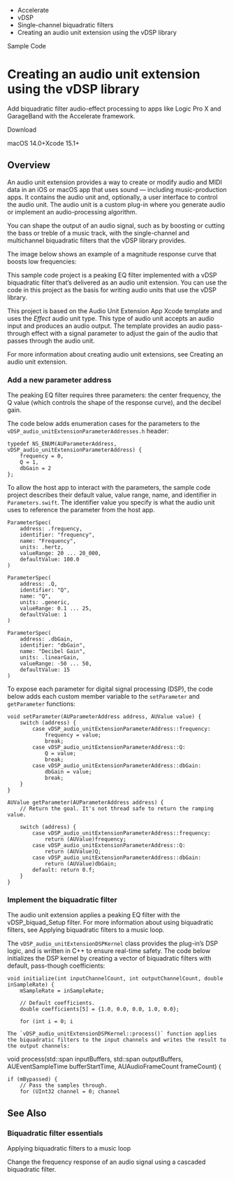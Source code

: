 

- Accelerate
- vDSP
- Single-channel biquadratic filters
-  Creating an audio unit extension using the vDSP library 

Sample Code

# Creating an audio unit extension using the vDSP library

Add biquadratic filter audio-effect processing to apps like Logic Pro X and GarageBand with the Accelerate framework.

Download

macOS 14.0+Xcode 15.1+

## Overview

An audio unit extension provides a way to create or modify audio and MIDI data in an iOS or macOS app that uses sound — including music-production apps. It contains the audio unit and, optionally, a user interface to control the audio unit. The audio unit is a custom plug-in where you generate audio or implement an audio-processing algorithm.

You can shape the output of an audio signal, such as by boosting or cutting the bass or treble of a music track, with the single-channel and multichannel biquadratic filters that the vDSP library provides.

The image below shows an example of a magnitude response curve that boosts low frequencies:

This sample code project is a peaking EQ filter implemented with a vDSP biquadratic filter that’s delivered as an audio unit extension. You can use the code in this project as the basis for writing audio units that use the vDSP library.

This project is based on the Audio Unit Extension App Xcode template and uses the *Effect* audio unit type. This type of audio unit accepts an audio input and produces an audio output. The template provides an audio pass-through effect with a signal parameter to adjust the gain of the audio that passes through the audio unit.

For more information about creating audio unit extensions, see Creating an audio unit extension.

### Add a new parameter address

The peaking EQ filter requires three parameters: the center frequency, the Q value (which controls the shape of the response curve), and the decibel gain.

The code below adds enumeration cases for the parameters to the `vDSP_audio_unitExtensionParameterAddresses.h` header:

```
typedef NS_ENUM(AUParameterAddress, vDSP_audio_unitExtensionParameterAddress) {
    frequency = 0,
    Q = 1,
    dbGain = 2
};
```

To allow the host app to interact with the parameters, the sample code project describes their default value, value range, name, and identifier in `Parameters.swift`. The identifier value you specify is what the audio unit uses to reference the parameter from the host app.

```
ParameterSpec(
    address: .frequency,
    identifier: "frequency",
    name: "Frequency",
    units: .hertz,
    valueRange: 20 ... 20_000,
    defaultValue: 100.0
)

ParameterSpec(
    address: .Q,
    identifier: "Q",
    name: "Q",
    units: .generic,
    valueRange: 0.1 ... 25,
    defaultValue: 1
)

ParameterSpec(
    address: .dbGain,
    identifier: "dbGain",
    name: "Decibel Gain",
    units: .linearGain,
    valueRange: -50 ... 50,
    defaultValue: 15
)
```

To expose each parameter for digital signal processing (DSP), the code below adds each custom member variable to the `setParameter` and `getParameter` functions:

```
void setParameter(AUParameterAddress address, AUValue value) {
    switch (address) {
        case vDSP_audio_unitExtensionParameterAddress::frequency:
            frequency = value;
            break;
        case vDSP_audio_unitExtensionParameterAddress::Q:
            Q = value;
            break;
        case vDSP_audio_unitExtensionParameterAddress::dbGain:
            dbGain = value;
            break;
    }
}

AUValue getParameter(AUParameterAddress address) {
    // Return the goal. It's not thread safe to return the ramping value.

    switch (address) {
        case vDSP_audio_unitExtensionParameterAddress::frequency:
            return (AUValue)frequency;
        case vDSP_audio_unitExtensionParameterAddress::Q:
            return (AUValue)Q;
        case vDSP_audio_unitExtensionParameterAddress::dbGain:
            return (AUValue)dbGain;
        default: return 0.f;
    }
}
```

### Implement the biquadratic filter

The audio unit extension applies a peaking EQ filter with the vDSP_biquad_Setup filter. For more information about using biquadratic filters, see Applying biquadratic filters to a music loop.

The `vDSP_audio_unitExtensionDSPKernel` class provides the plug-in’s DSP logic, and is written in C++ to ensure real-time safety. The code below initializes the DSP kernel by creating a vector of biquadratic filters with default, pass-though coefficients:

```
void initialize(int inputChannelCount, int outputChannelCount, double inSampleRate) {
    mSampleRate = inSampleRate;

    // Default coefficients.
    double coefficients[5] = {1.0, 0.0, 0.0, 1.0, 0.0};

    for (int i = 0; i 

The `vDSP_audio_unitExtensionDSPKernel::process()` function applies the biquadratic filters to the input channels and writes the result to the output channels:

```
void process(std::span inputBuffers,
             std::span outputBuffers,
             AUEventSampleTime bufferStartTime,
             AUAudioFrameCount frameCount) {

    if (mBypassed) {
        // Pass the samples through.
        for (UInt32 channel = 0; channel 

## See Also

### Biquadratic filter essentials

Applying biquadratic filters to a music loop

Change the frequency response of an audio signal using a cascaded biquadratic filter.

